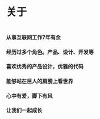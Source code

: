 
# 关于

<div align="" style="margin-top:40px;">

<div><h4>从事互联网工作7年有余</h4></div>

<div><h4>经历过多个角色。产品、设计、开发等</h4></div>

<div><h4>喜欢优秀的产品设计，优雅的代码</h4></div>

<div><h4>能够站在巨人的肩膀上看世界</h4></div>

<div><h4>心中有爱，脚下有风</h4></div>

<div><h4>让我们一起成长</h4></div>

</div>